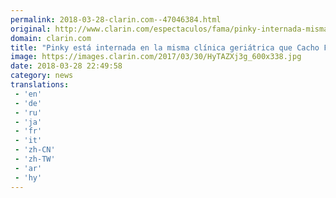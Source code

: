 ```yaml
---
permalink: 2018-03-28-clarin.com--47046384.html
original: http://www.clarin.com/espectaculos/fama/pinky-internada-misma-clinica-geriatrica-cacho-fontana_0_S1rpzKK9G.html
domain: clarin.com
title: "Pinky está internada en la misma clínica geriátrica que Cacho Fontana"
image: https://images.clarin.com/2017/03/30/HyTAZXj3g_600x338.jpg
date: 2018-03-28 22:49:58
category: news
translations: 
 - 'en'
 - 'de'
 - 'ru'
 - 'ja'
 - 'fr'
 - 'it'
 - 'zh-CN'
 - 'zh-TW'
 - 'ar'
 - 'hy'
---
```


